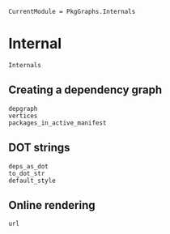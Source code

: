 
```@meta
CurrentModule = PkgGraphs.Internals
```

# Internal

```@docs
Internals
```

## Creating a dependency graph

```@docs
depgraph
vertices
packages_in_active_manifest
```

## DOT strings

```@docs
deps_as_dot
to_dot_str
default_style
```

## Online rendering

```@docs
url
```
